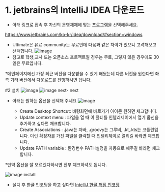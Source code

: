 # 1. jetbrains의 IntelliJ IDEA 다운로드
* 아래 링크로 접속 후 자신의 운영체제에 맞는 프로그램을 선택해주세요.

https://www.jetbrains.com/ko-kr/idea/download/#section=windows

* Ultimate은 유료 community는 무료인데 다음과 같은 차이가 있으니 고려해보고 선택합니다.
![image](https://user-images.githubusercontent.com/79133602/133275032-20e1620c-0341-4f08-abbc-eb0aedfb86b2.png)
* 참고로 학생,교사 또는 오픈소스 프로젝트일 경우는  무료, 그렇지 않은 경우에도 30일은 무료입니다.

*메인페이지에선 가장 최근 버전을 다운받을 수 있게 해뒀는데 다른 버전을 원한다면 좌측 기타 버전에서 다운로드를 진행하시면 됩니다.

#2 설치 
![image](https://user-images.githubusercontent.com/79133602/133276691-63d4d4d1-a6df-44ab-9bb1-2b0e3e27cb41.png)
![image](https://user-images.githubusercontent.com/79133602/133277222-4bf829bf-0029-4d26-bd4a-e29444675cc8.png)
next- next
* 아래는 원하는 옵션을 선택해 주세요
![image](https://user-images.githubusercontent.com/79133602/133277383-f0365bf8-fc53-4c49-bcf5-7b143d2c6f89.png)

	* Create Desktop Shortcut: 바탕화면에 바로가기 아이콘 원하면 체크합니다.
	* Update context menu : 파일을 열 때 이 폴더를 인텔리제이에서 열기 옵션을 추가하고 싶다면 체크합니다.
	* Create Associations : .java는 자바, .groovy는 그루비, .kt,.kts는 코틀린입니다. 
			이런 확장자를 가진 파일을 클릭할 때 인텔리제이로 열리길 바라면 체크합니다. 
	* Update PATH variable : 환경변수 PATH설정을 자동으로 해주길 바라면 체크합니다.

*만약 옵션을 잘 모르겠다하시면 전부 체크하셔도 됩니다. 


![image](https://user-images.githubusercontent.com/79133602/133278773-75659e42-00d3-4302-91ba-99f2480f8482.png)
install

* 설치 후 한글 인코딩을 하고 싶다면
[IntelliJ 한글 깨짐 인코딩](https://bellasimi.github.io/intelliJ-%ED%95%9C%EA%B8%80-%EA%B9%A8%EC%A7%90-%EC%9D%B8%EC%BD%94%EB%94%A9/)
